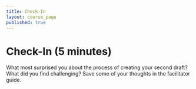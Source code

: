 ```yaml
---
title: Check-In
layout: course_page
published: true
---
```


# Check-In (5 minutes)

What most surprised you about the process of creating your second draft? What did you find challenging? Save some of your thoughts in the facilitator guide.
